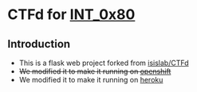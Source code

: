 # CTFd for [INT_0x80](http://int0x80.in)

## Introduction
* This is a flask web project forked from [isislab/CTFd](https://github.com/isislab/CTFd)
* ~~We modified it to make it running on [openshift](https://www.openshift.com/)~~
* We modified it to make it running on [heroku](https://www.heroku.com/)

